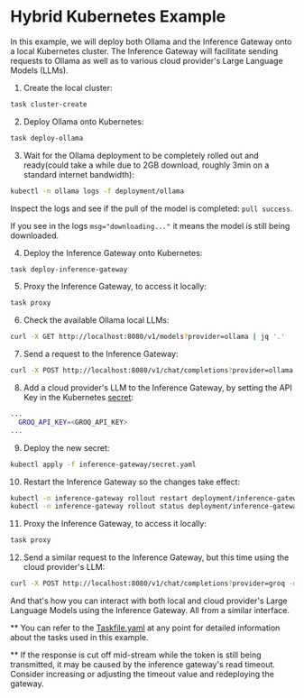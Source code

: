 # Hybrid Kubernetes Example

In this example, we will deploy both Ollama and the Inference Gateway onto a local Kubernetes cluster. The Inference Gateway will facilitate sending requests to Ollama as well as to various cloud provider's Large Language Models (LLMs).

1. Create the local cluster:

```bash
task cluster-create
```

2. Deploy Ollama onto Kubernetes:

```bash
task deploy-ollama
```

3. Wait for the Ollama deployment to be completely rolled out and ready(could take a while due to 2GB download, roughly 3min on a standard internet bandwidth):

```bash
kubectl -n ollama logs -f deployment/ollama
```

Inspect the logs and see if the pull of the model is completed: `pull success`.

If you see in the logs `msg="downloading..."` it means the model is still being downloaded.

4. Deploy the Inference Gateway onto Kubernetes:

```bash
task deploy-inference-gateway
```

5. Proxy the Inference Gateway, to access it locally:

```bash
task proxy
```

6. Check the available Ollama local LLMs:

```bash
curl -X GET http://localhost:8080/v1/models?provider=ollama | jq '.'
```

7. Send a request to the Inference Gateway:

```bash
curl -X POST http://localhost:8080/v1/chat/completions?provider=ollama -d '{"model": "phi3:3.8b", "prompt": "Explain the importance of fast language models. Keep it short and concise."}' | jq .
```

8. Add a cloud provider's LLM to the Inference Gateway, by setting the API Key in the Kubernetes [secret](inference-gateway/secret.yaml):

```bash
...
  GROQ_API_KEY=<GROQ_API_KEY>
...
```

9. Deploy the new secret:

```bash
kubectl apply -f inference-gateway/secret.yaml
```

10. Restart the Inference Gateway so the changes take effect:

```bash
kubectl -n inference-gateway rollout restart deployment/inference-gateway
kubectl -n inference-gateway rollout status deployment/inference-gateway
```

11. Proxy the Inference Gateway, to access it locally:

```bash
task proxy
```

12. Send a similar request to the Inference Gateway, but this time using the cloud provider's LLM:

```bash
curl -X POST http://localhost:8080/v1/chat/completions?provider=groq -d '{"model": "llama-3.3-70b-versatile", "messages": [{"role": "user", "content": "Explain the importance of fast language models. Keep it short and concise."}]}' | jq .
```

And that's how you can interact with both local and cloud provider's Large Language Models using the Inference Gateway. All from a similar interface.

\*\* You can refer to the [Taskfile.yaml](./Taskfile.yaml) at any point for detailed information about the tasks used in this example.

\*\* If the response is cut off mid-stream while the token is still being transmitted, it may be caused by the inference gateway's read timeout. Consider increasing or adjusting the timeout value and redeploying the gateway.
